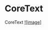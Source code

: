 CoreText
========

CoreText
[![image]](https://github.com/AchillesWang/CoreText/blob/master/Magazine/image/JY_CTView01.png)
